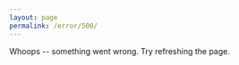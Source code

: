 ```yaml
---
layout: page
permalink: /error/500/
---
```


Whoops -- something went wrong. Try refreshing the page.

[Home]: https://www.joecridge.me
